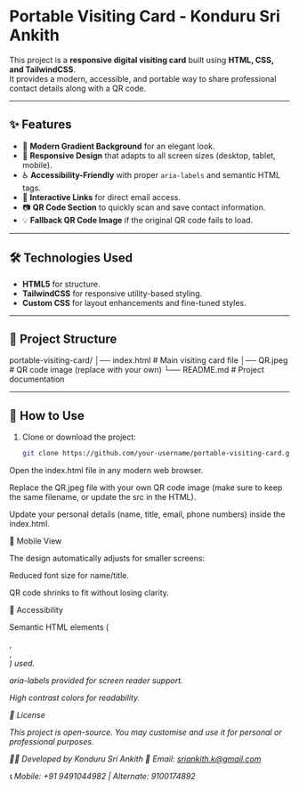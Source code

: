 # Portable Visiting Card - Konduru Sri Ankith

This project is a **responsive digital visiting card** built using **HTML, CSS, and TailwindCSS**.  
It provides a modern, accessible, and portable way to share professional contact details along with a QR code.

---

## ✨ Features
- 🎨 **Modern Gradient Background** for an elegant look.  
- 📱 **Responsive Design** that adapts to all screen sizes (desktop, tablet, mobile).  
- ♿ **Accessibility-Friendly** with proper `aria-labels` and semantic HTML tags.  
- 🔗 **Interactive Links** for direct email access.  
- 📷 **QR Code Section** to quickly scan and save contact information.  
- 💡 **Fallback QR Code Image** if the original QR code fails to load.  

---

## 🛠️ Technologies Used
- **HTML5** for structure.  
- **TailwindCSS** for responsive utility-based styling.  
- **Custom CSS** for layout enhancements and fine-tuned styles.  

---

## 📂 Project Structure

portable-visiting-card/
│── index.html # Main visiting card file
│── QR.jpeg # QR code image (replace with your own)
└── README.md # Project documentation


---

## 🚀 How to Use
1. Clone or download the project:
   ```bash
   git clone https://github.com/your-username/portable-visiting-card.git

Open the index.html file in any modern web browser.

Replace the QR.jpeg file with your own QR code image (make sure to keep the same filename, or update the src in the HTML).

Update your personal details (name, title, email, phone numbers) inside the index.html.

📱 Mobile View

The design automatically adjusts for smaller screens:

Reduced font size for name/title.

QR code shrinks to fit without losing clarity.

📌 Accessibility

Semantic HTML elements (<article>, <section>, <address>) used.

aria-labels provided for screen reader support.

High contrast colors for readability.


📄 License

This project is open-source. You may customise and use it for personal or professional purposes.

👨‍💻 Developed by Konduru Sri Ankith
📧 Email: sriankith.k@gmail.com

📞 Mobile: +91 9491044982 | Alternate: 9100174892
